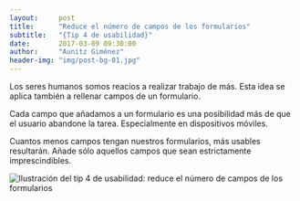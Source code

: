 ```yaml
---
layout:     post
title:      "Reduce el número de campos de los formularios"
subtitle:   "{Tip 4 de usabilidad}"
date:       2017-03-09 09:30:00
author:     "Aunitz Giménez"
header-img: "img/post-bg-01.jpg"
---
```


<p>Los seres humanos somos reacios a realizar trabajo de más. Esta idea se aplica también a rellenar campos de un formulario.</p>

<p>Cada campo que añadamos a un formulario es una posibilidad más de que el usuario abandone la tarea. Especialmente en dispositivos móviles.</p>

<p>Cuantos menos campos tengan nuestros formularios, más usables resultarán. Añade sólo aquellos campos que sean estrictamente imprescindibles.</p>

<p><img src="{{ site.baseurl }}/img/tip-4-reducir-campos-formulario.png" alt="Ilustración del tip 4 de usabilidad: reduce el número de campos de los formularios"></p>